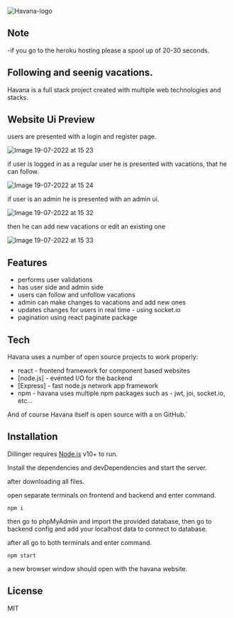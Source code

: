 ![Havana-logo](https://user-images.githubusercontent.com/77046928/179751866-504cdc5f-840d-4c41-8cfe-2fc18d3d5a8f.png)

## Note
-if you go to the heroku hosting please a spool up of 20-30 seconds.

## Following and seenig vacations.
Havana is a full stack project created with multiple web technologies
and stacks.

## Website Ui Preview

users are presented with a login and register page.

![Image 19-07-2022 at 15 23](https://user-images.githubusercontent.com/77046928/179750038-7666fc0f-df8a-4557-8a86-a25634627c0a.jpg)

if user is logged in as a regular user he is presented with vacations,
that he can follow.

![Image 19-07-2022 at 15 24](https://user-images.githubusercontent.com/77046928/179750556-a8aa3246-699e-4743-9479-65b1a797bda0.jpg)

if user is an admin he is presented with an admin ui.

![Image 19-07-2022 at 15 32](https://user-images.githubusercontent.com/77046928/179751656-c5bb3864-6a4c-43db-b319-c3b9df1255af.jpg)

then he can add new vacations or edit an existing one

![Image 19-07-2022 at 15 33](https://user-images.githubusercontent.com/77046928/179751513-f9dcbb9d-2a91-46a9-a0ca-0879a603740d.jpg)


## Features

- performs user validations 
- has user side and admin side
- users can follow and unfollow vacations 
- admin can make changes to vacations and add new ones
- updates changes for users in real time - using socket.io
- pagination using react paginate package

## Tech

Havana uses a number of open source projects to work properly:

- react - frontend framework for component based websites
- [node.js] - evented I/O for the backend
- [Express] - fast node.js network app framework
- npm - havana uses multiple npm packages such as - jwt, joi, socket.io, etc...

And of course Havana itself is open source with a on GitHub.`

## Installation

Dillinger requires [Node.js](https://nodejs.org/) v10+ to run.

Install the dependencies and devDependencies and start the server.

after downloading all files.

open separate terminals on frontend and backend and enter command.
```
npm i 
```

then go to phpMyAdmin and import the provided database,
then go to backend config and add your localhost data to connect to database.
 
after all go to both terminals and enter command.

```
npm start
```

 a new browser window should open with the havana website.

## License

MIT



